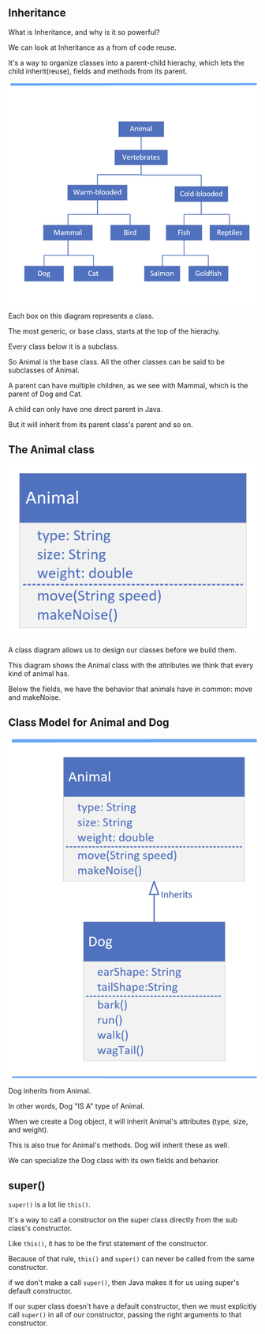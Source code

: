 ## Inheritance
What is Inheritance, and why is it so powerful?

We can look at Inheritance as a from of code reuse.

It's a way to organize classes into a parent-child hierachy, which lets the child inherit(reuse), fields and methods from its parent.

![image_1.png](image_1.png)
Each box on this diagram represents a class.

The most generic, or base class, starts at the top of the hierachy.

Every class below it is a subclass.

So Animal is the base class. All the other classes can be said to be subclasses of Animal.

A parent can have multiple children, as we see with Mammal, which is the parent of Dog and Cat.

A child can only have one direct parent in Java.

But it will inherit from its parent class's parent and so on.

## The Animal class
![image_2.png](image_2.png)

A class diagram allows us to design our classes before we build them.

This diagram shows the Animal class with the attributes we think that every kind of animal has.

Below the fields, we have the behavior that animals have in common: move and makeNoise.

## Class Model for Animal and Dog
![image_3.png](image_3.png)

Dog inherits from Animal.

In other words, Dog "IS A" type of Animal.

When we create a Dog object, it will inherit Animal's attributes (type, size, and weight).

This is also true for Animal's methods. Dog will inherit these as well.

We can specialize the Dog class with its own fields and behavior.

## super()
`super()` is a lot lie `this()`.

It's a way to call a constructor on the super class directly from the sub class's constructor.

Like `this()`, it has to be the first statement of the constructor.

Because of that rule, `this()` and `super()` can never be called from the same constructor.

if we don't make a call `super()`, then Java makes it for us using super's default constructor.

If our super class doesn't have a default constructor, then we must explicitly call `super()` in all of our constructor, passing the right arguments to that constructor.



